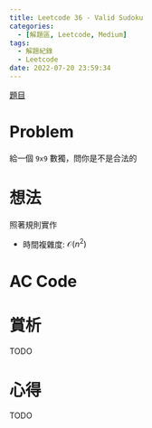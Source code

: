 ```yaml
---
title: Leetcode 36 - Valid Sudoku
categories:
  - [解題區, Leetcode, Medium]
tags:
  - 解題紀錄
  - Leetcode
date: 2022-07-20 23:59:34
---
```


[題目](https://leetcode.com/problems/valid-sudoku/)

# Problem

給一個 `9x9` 數獨，問你是不是合法的

# 想法

照著規則實作

- 時間複雜度: $\mathcal{O}(n^2)$

# AC Code
<script src="https://emgithub.com/embed.js?target=https%3A%2F%2Fgithub.com%2Froy4801%2Fsolved_problems%2Fblob%2Fmaster%2Fleetcode%2F36.cpp%23L17-L69&style=github&showBorder=on&showLineNumbers=on&showFileMeta=on&showCopy=on"></script>

# 賞析

TODO

# 心得

TODO

